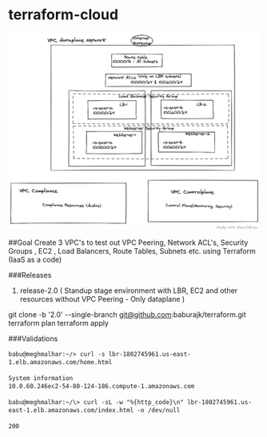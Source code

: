 # terraform-cloud


![Building simple cloud projects using terraform](https://github.com/baburajk/terraform/blob/develop/diagrams/terraform_aws.png)

##Goal 
Create 3 VPC's to test out VPC Peering, Network ACL's, Security Groups , EC2 , Load Balancers, Route Tables, Subnets etc. using Terraform (IaaS as a code)

###Releases

1. release-2.0 ( Standup stage environment with LBR, EC2 and other resources without VPC Peering - Only dataplane )

git clone -b '2.0' --single-branch git@github.com:baburajk/terraform.git
terraform plan
terraform apply


###Validations

```
babu@meghmalhar:~/> curl -s lbr-1802745961.us-east-1.elb.amazonaws.com/home.html

System information
10.0.60.246ec2-54-80-124-186.compute-1.amazonaws.com

babu@meghmalhar:~/\> curl -sL -w "%{http_code}\n" lbr-1802745961.us-east-1.elb.amazonaws.com/index.html -o /dev/null

200

```



